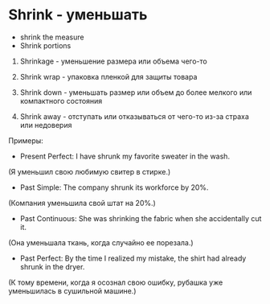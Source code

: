 # Shrink - уменьшать




- shrink the measure
- Shrink portions

1. Shrinkage - уменьшение размера или объема чего-то

2. Shrink wrap - упаковка пленкой для защиты товара

3. Shrink down - уменьшать размер или объем до более мелкого или компактного состояния

4. Shrink away - отступать или отказываться от чего-то из-за страха или недоверия

Примеры:

- Present Perfect: I have shrunk my favorite sweater in the wash.

(Я уменьшил свою любимую свитер в стирке.)

- Past Simple: The company shrunk its workforce by 20%.

(Компания уменьшила свой штат на 20%.)

- Past Continuous: She was shrinking the fabric when she accidentally cut it.

(Она уменьшала ткань, когда случайно ее порезала.)

- Past Perfect: By the time I realized my mistake, the shirt had already shrunk in the dryer.

(К тому времени, когда я осознал свою ошибку, рубашка уже уменьшилась в сушильной машине.)